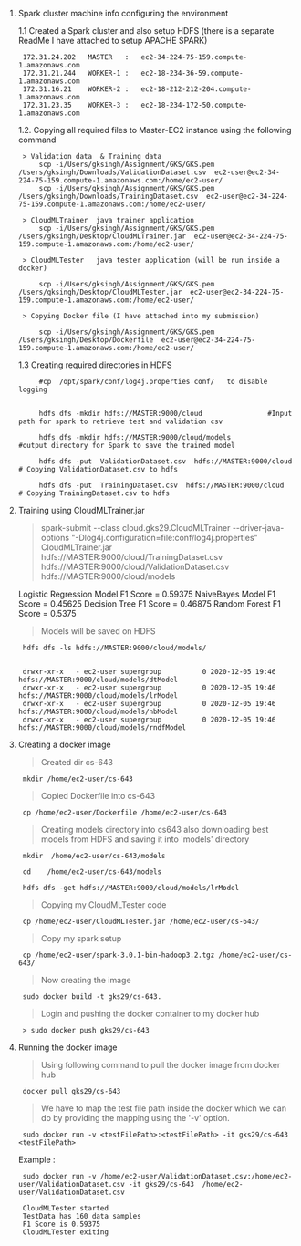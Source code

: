 1. Spark cluster machine info configuring the environment
    
    1.1 Created a Spark cluster and also setup HDFS (there is a separate ReadMe I have attached to setup APACHE SPARK)

        172.31.24.202   MASTER   :   ec2-34-224-75-159.compute-1.amazonaws.com
        172.31.21.244   WORKER-1 :   ec2-18-234-36-59.compute-1.amazonaws.com
        172.31.16.21    WORKER-2 :   ec2-18-212-212-204.compute-1.amazonaws.com
        172.31.23.35    WORKER-3 :   ec2-18-234-172-50.compute-1.amazonaws.com

    1.2. Copying all required files to Master-EC2 instance using the following command
    
        > Validation data  & Training data
            scp -i/Users/gksingh/Assignment/GKS/GKS.pem  /Users/gksingh/Downloads/ValidationDataset.csv  ec2-user@ec2-34-224-75-159.compute-1.amazonaws.com:/home/ec2-user/
            scp -i/Users/gksingh/Assignment/GKS/GKS.pem  /Users/gksingh/Downloads/TrainingDataset.csv  ec2-user@ec2-34-224-75-159.compute-1.amazonaws.com:/home/ec2-user/
   
        > CloudMLTrainer  java trainer application 
            scp -i/Users/gksingh/Assignment/GKS/GKS.pem  /Users/gksingh/Desktop/CloudMLTrainer.jar  ec2-user@ec2-34-224-75-159.compute-1.amazonaws.com:/home/ec2-user/

        > CloudMLTester   java tester application (will be run inside a docker)

            scp -i/Users/gksingh/Assignment/GKS/GKS.pem  /Users/gksingh/Desktop/CloudMLTester.jar  ec2-user@ec2-34-224-75-159.compute-1.amazonaws.com:/home/ec2-user/
    
        > Copying Docker file (I have attached into my submission)

            scp -i/Users/gksingh/Assignment/GKS/GKS.pem  /Users/gksingh/Desktop/Dockerfile  ec2-user@ec2-34-224-75-159.compute-1.amazonaws.com:/home/ec2-user/

    1.3  Creating required directories in HDFS

            #cp  /opt/spark/conf/log4j.properties conf/   to disable logging


            hdfs dfs -mkdir hdfs://MASTER:9000/cloud                #Input path for spark to retrieve test and validation csv 

            hdfs dfs -mkdir hdfs://MASTER:9000/cloud/models         #output directory for Spark to save the trained model

            hdfs dfs -put  ValidationDataset.csv  hdfs://MASTER:9000/cloud      # Copying ValidationDataset.csv to hdfs
            
            hdfs dfs -put  TrainingDataset.csv  hdfs://MASTER:9000/cloud        # Copying TrainingDataset.csv to hdfs


2. Training using CloudMLTrainer.jar

    > spark-submit --class cloud.gks29.CloudMLTrainer --driver-java-options "-Dlog4j.configuration=file:conf/log4j.properties" CloudMLTrainer.jar hdfs://MASTER:9000/cloud/TrainingDataset.csv hdfs://MASTER:9000/cloud/ValidationDataset.csv hdfs://MASTER:9000/cloud/models

    Logistic Regression Model F1 Score = 0.59375
    NaiveBayes Model F1 Score = 0.45625
    Decision Tree F1 Score = 0.46875
    Random Forest F1 Score = 0.5375

    > Models will be saved on HDFS

        hdfs dfs -ls hdfs://MASTER:9000/cloud/models/


        drwxr-xr-x   - ec2-user supergroup          0 2020-12-05 19:46 hdfs://MASTER:9000/cloud/models/dtModel
        drwxr-xr-x   - ec2-user supergroup          0 2020-12-05 19:46 hdfs://MASTER:9000/cloud/models/lrModel
        drwxr-xr-x   - ec2-user supergroup          0 2020-12-05 19:46 hdfs://MASTER:9000/cloud/models/nbModel
        drwxr-xr-x   - ec2-user supergroup          0 2020-12-05 19:46 hdfs://MASTER:9000/cloud/models/rndfModel

3. Creating a docker image

    > Created dir cs-643
    
        mkdir /home/ec2-user/cs-643

    > Copied Dockerfile into cs-643

        cp /home/ec2-user/Dockerfile /home/ec2-user/cs-643

    > Creating models directory into cs643 also downloading best models from HDFS and saving it into 'models' directory
        
        mkdir  /home/ec2-user/cs-643/models
        
        cd    /home/ec2-user/cs-643/models 

        hdfs dfs -get hdfs://MASTER:9000/cloud/models/lrModel

    > Copying my CloudMLTester code 

        cp /home/ec2-user/CloudMLTester.jar /home/ec2-user/cs-643/

    > Copy my spark setup

        cp /home/ec2-user/spark-3.0.1-bin-hadoop3.2.tgz /home/ec2-user/cs-643/

    > Now creating the image

        sudo docker build -t gks29/cs-643.


    > Login and pushing the docker container to my docker hub

        > sudo docker push gks29/cs-643


4. Running the docker image 

    >  Using following command to pull the docker image from docker hub 

        docker pull gks29/cs-643

    >  We have to map the test file path inside the docker which we can do by providing the mapping using the '-v' option. 
    
        sudo docker run -v <testFilePath>:<testFilePath> -it gks29/cs-643  <testFilePath>


    Example : 

        sudo docker run -v /home/ec2-user/ValidationDataset.csv:/home/ec2-user/ValidationDataset.csv -it gks29/cs-643  /home/ec2-user/ValidationDataset.csv

        CloudMLTester started
        TestData has 160 data samples
        F1 Score is 0.59375
        CloudMLTester exiting
